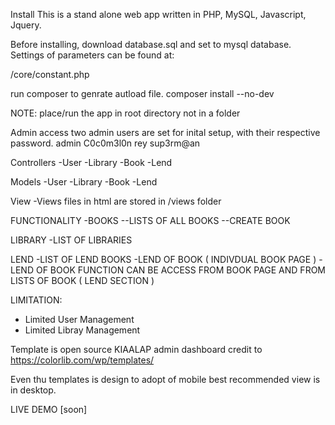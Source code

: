 Install
This is a stand alone web app written in PHP, MySQL, Javascript, Jquery.

Before installing, download database.sql and set to mysql database.
Settings of parameters can be found at:

/core/constant.php

run composer to genrate autload file.
composer install --no-dev

NOTE: place/run the app in root directory not in a folder

Admin access
two admin users are set for inital setup, with their respective password.
admin C0c0m3l0n
rey sup3rm@an

Controllers
-User
-Library
-Book
-Lend

Models
-User
-Library
-Book
-Lend

View
-Views files in html are stored in /views folder

FUNCTIONALITY
-BOOKS
--LISTS OF ALL BOOKS
--CREATE BOOK

LIBRARY
-LIST OF LIBRARIES

LEND
-LIST OF LEND BOOKS
-LEND OF BOOK ( INDIVDUAL BOOK PAGE )
-LEND OF BOOK FUNCTION CAN BE ACCESS FROM BOOK PAGE AND FROM LISTS OF BOOK ( LEND SECTION )

LIMITATION:

- Limited User Management
- Limited Libray Management

Template is open source KIAALAP admin dashboard credit to https://colorlib.com/wp/templates/

Even thu templates is design to adopt of mobile best recommended view is in desktop.

LIVE DEMO [soon]
